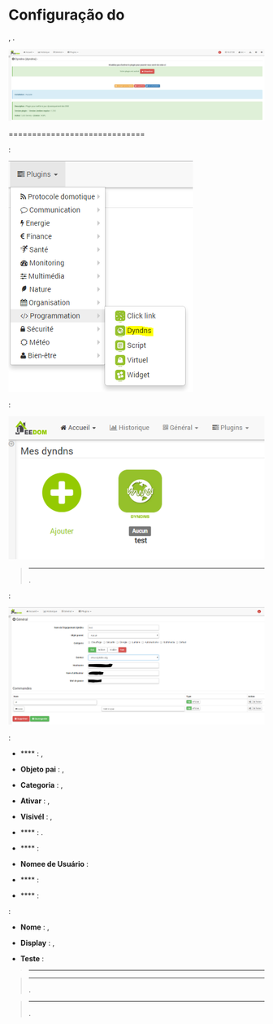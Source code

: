 


Configuração do  
=======================

,
.

![dyndns](../images/dyndns.PNG)

 
=============================


 :

![dyndns2](../images/dyndns2.PNG)


 :

![dyndns3](../images/dyndns3.PNG)

> ****
>
> 
> 
> .

 :

![dyndns4](../images/dyndns4.PNG)

 :

-   **** : 
    ,

-   **Objeto pai** : 
    ,

-   **Categoria** : 
    ,

-   **Ativar** : ,

-   **Visivél** : ,

-   **** : .

-   **** : 

-   **Nomee de Usuário** : 

-   **** : 

-   **** : 

 :

-   **Nome** : ,

-   **Display** : ,

-   **Teste** : 

> ****
>
> 
> 

> ****
>
> . 
> 
> 

> ****
>
> 
> .
> 
